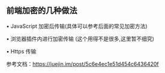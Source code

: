 ## 前端加密的几种做法

• JavaScript 加密后传输(具体可以参考后面的常见加密方法)

• 浏览器插件内进行加密传输 (这个用得不是很多,这里暂不细究)

• Https 传输





参考文档：https://juejin.im/post/5c6e4ec1e51d454c6436420f